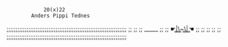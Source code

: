 

				20(x)22
			Anders Pippi Tednes
;;;;;;;;;;;;;;;;;;;;;;;;;;;;;;;;;;;;;;;;;;;;;;;;;;;;;;;;;;;;;;;;;;
;;								;;
;;    _____ 							;;
;;  ☛​̳|​̳\​̳~​̳\​̳| ̳☚  						     ;;
;;								;;
;;								;;
;;;;;;;;;;;;;;;;;;;;;;;;;;;;;;;;;;;;;;;;;;;;;;;;;;;;;;;;;;;;;;;;;;

